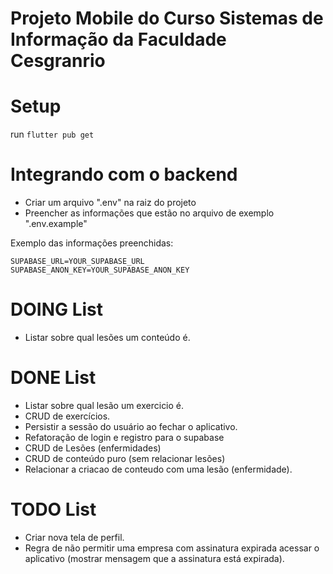 # Projeto Mobile do Curso Sistemas de Informação da Faculdade Cesgranrio

# Setup

run `flutter pub get`

# Integrando com o backend

- Criar um arquivo ".env" na raiz do projeto
- Preencher as informações que estão no arquivo de exemplo ".env.example"

Exemplo das informações preenchidas:
```env
SUPABASE_URL=YOUR_SUPABASE_URL
SUPABASE_ANON_KEY=YOUR_SUPABASE_ANON_KEY
```

# DOING List
- Listar sobre qual lesões um conteúdo é.

# DONE List
- Listar sobre qual lesão um exercicio é.
- CRUD de exercícios.
- Persistir a sessão do usuário ao fechar o aplicativo.
- Refatoração de login e registro para o supabase
- CRUD de Lesões (enfermidades)
- CRUD de conteúdo puro (sem relacionar lesões)
- Relacionar a criacao de conteudo com uma lesão (enfermidade).

# TODO List
- Criar nova tela de perfil.
- Regra de não permitir uma empresa com assinatura expirada acessar o aplicativo (mostrar mensagem que a assinatura está expirada).
